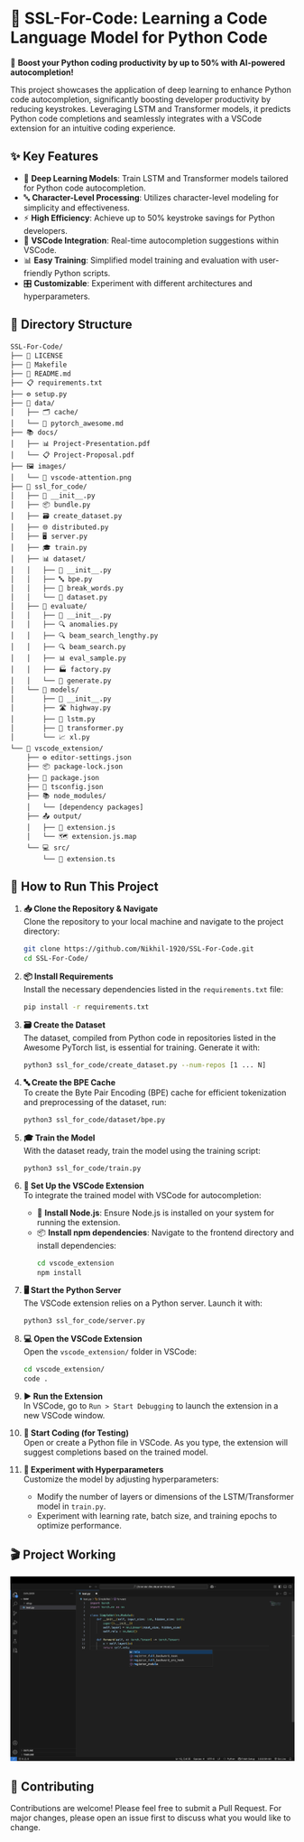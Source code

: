 # 🚀 SSL-For-Code: Learning a Code Language Model for Python Code

🎯 **Boost your Python coding productivity by up to 50% with AI-powered autocompletion!**

This project showcases the application of deep learning to enhance Python code autocompletion, significantly boosting developer productivity by reducing keystrokes. Leveraging LSTM and Transformer models, it predicts Python code completions and seamlessly integrates with a VSCode extension for an intuitive coding experience.

## ✨ Key Features

- 🧠 **Deep Learning Models**: Train LSTM and Transformer models tailored for Python code autocompletion.
- 🔤 **Character-Level Processing**: Utilizes character-level modeling for simplicity and effectiveness.
- ⚡ **High Efficiency**: Achieve up to 50% keystroke savings for Python developers.
- 🔌 **VSCode Integration**: Real-time autocompletion suggestions within VSCode.
- 📊 **Easy Training**: Simplified model training and evaluation with user-friendly Python scripts.
- 🎛️ **Customizable**: Experiment with different architectures and hyperparameters.

## 📁 Directory Structure

```
SSL-For-Code/
├── 📄 LICENSE
├── 🔧 Makefile
├── 📖 README.md
├── 📋 requirements.txt
├── ⚙️ setup.py
├── 💾 data/
│   ├── 🗂️ cache/
│   └── 📄 pytorch_awesome.md
├── 📚 docs/
│   ├── 📊 Project-Presentation.pdf
│   └── 📋 Project-Proposal.pdf
├── 🖼️ images/
│   └── 🎨 vscode-attention.png
├── 🧠 ssl_for_code/
│   ├── 🐍 __init__.py
│   ├── 📦 bundle.py
│   ├── 🗃️ create_dataset.py
│   ├── 🌐 distributed.py
│   ├── 🖥️ server.py
│   ├── 🎓 train.py
│   ├── 📊 dataset/
│   │   ├── 🐍 __init__.py
│   │   ├── 🔤 bpe.py
│   │   ├── 📝 break_words.py
│   │   └── 💾 dataset.py
│   ├── 🧪 evaluate/
│   │   ├── 🐍 __init__.py
│   │   ├── 🔍 anomalies.py
│   │   ├── 🔍 beam_search_lengthy.py
│   │   ├── 🔍 beam_search.py
│   │   ├── 📊 eval_sample.py
│   │   ├── 🏭 factory.py
│   │   └── 🎯 generate.py
│   └── 🤖 models/
│       ├── 🐍 __init__.py
│       ├── 🛣️ highway.py
│       ├── 🔄 lstm.py
│       ├── 🔄 transformer.py
│       └── 📈 xl.py
└── 🔌 vscode_extension/
    ├── ⚙️ editor-settings.json
    ├── 📦 package-lock.json
    ├── 📄 package.json
    ├── 🔧 tsconfig.json
    ├── 📚 node_modules/
    │   └── [dependency packages]
    ├── 📤 output/
    │   ├── 🔗 extension.js
    │   └── 🗺️ extension.js.map
    └── 💻 src/
        └── 🔌 extension.ts
```

## 🚀 How to Run This Project

1. **📥 Clone the Repository & Navigate**  
   Clone the repository to your local machine and navigate to the project directory:  
   ```bash
   git clone https://github.com/Nikhil-1920/SSL-For-Code.git
   cd SSL-For-Code/
   ```

2. **📦 Install Requirements**  
   Install the necessary dependencies listed in the `requirements.txt` file:  
   ```bash
   pip install -r requirements.txt
   ```

3. **🗃️ Create the Dataset**  
   The dataset, compiled from Python code in repositories listed in the Awesome PyTorch list, is essential for training. Generate it with:  
   ```bash
   python3 ssl_for_code/create_dataset.py --num-repos [1 ... N]
   ```

4. **🔤 Create the BPE Cache**  
   To create the Byte Pair Encoding (BPE) cache for efficient tokenization and preprocessing of the dataset, run:  
   ```bash
   python3 ssl_for_code/dataset/bpe.py
   ```

5. **🎓 Train the Model**  
   With the dataset ready, train the model using the training script:  
   ```bash
   python3 ssl_for_code/train.py
   ```

6. **🔌 Set Up the VSCode Extension**  
   To integrate the trained model with VSCode for autocompletion:  
   - 📱 **Install Node.js**: Ensure Node.js is installed on your system for running the extension.  
   - 📦 **Install npm dependencies**: Navigate to the frontend directory and install dependencies:  
     ```bash
     cd vscode_extension
     npm install
     ```

7. **🖥️ Start the Python Server**  
   The VSCode extension relies on a Python server. Launch it with:  
   ```bash
   python3 ssl_for_code/server.py
   ```

8. **💻 Open the VSCode Extension**  
   Open the `vscode_extension/` folder in VSCode:  
   ```bash
   cd vscode_extension/
   code .
   ```

9. **▶️ Run the Extension**  
   In VSCode, go to `Run > Start Debugging` to launch the extension in a new VSCode window.

10. **🎯 Start Coding (for Testing)**  
    Open or create a Python file in VSCode. As you type, the extension will suggest completions based on the trained model.

11. **🔧 Experiment with Hyperparameters**  
    Customize the model by adjusting hyperparameters:  
    - Modify the number of layers or dimensions of the LSTM/Transformer model in `train.py`.  
    - Experiment with learning rate, batch size, and training epochs to optimize performance.

## 🎬 Project Working

<p align="center">
  <img src="images/vscode-attention.png" alt="VSCode Autocompletion" width="600"/>
</p>

## 🤝 Contributing

Contributions are welcome! Please feel free to submit a Pull Request. For major changes, please open an issue first to discuss what you would like to change.
